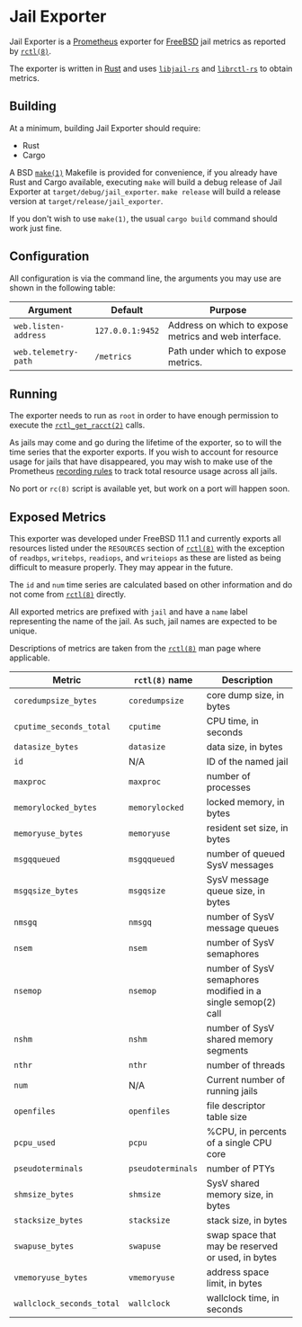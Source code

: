 # Jail Exporter

Jail Exporter is a [Prometheus] exporter for [FreeBSD] jail metrics as reported
by [`rctl(8)`].

The exporter is written in [Rust] and uses [`libjail-rs`] and [`librctl-rs`] to
obtain metrics.

## Building

At a minimum, building Jail Exporter should require:

  - Rust
  - Cargo

A BSD [`make(1)`] Makefile is provided for convenience, if you already have
Rust and Cargo available, executing `make` will build a debug release of Jail
Exporter at `target/debug/jail_exporter`. `make release` will build a release
version at `target/release/jail_exporter`.

If you don't wish to use `make(1)`, the usual `cargo build` command should work
just fine.

## Configuration

All configuration is via the command line, the arguments you may use are shown
in the following table:

Argument             | Default          | Purpose
---------------------|------------------|--------
`web.listen-address` | `127.0.0.1:9452` | Address on which to expose metrics and web interface.
`web.telemetry-path` | `/metrics`       | Path under which to expose metrics.

## Running

The exporter needs to run as `root` in order to have enough permission to
execute the [`rctl_get_racct(2)`] calls.

As jails may come and go during the lifetime of the exporter, so to will the
time series that the exporter exports. If you wish to account for resource
usage for jails that have disappeared, you may wish to make use of the
Prometheus [recording rules] to track total resource usage across all jails.

No port or `rc(8)` script is available yet, but work on a port will happen
soon.

## Exposed Metrics

This exporter was developed under FreeBSD 11.1 and currently exports all
resources listed under the `RESOURCES` section of [`rctl(8)`] with the
exception of `readbps`, `writebps`, `readiops`, and `writeiops` as these are
listed as being difficult to measure properly. They may appear in the future.

The `id` and `num` time series are calculated based on other information and do
not come from [`rctl(8)`] directly. 

All exported metrics are prefixed with `jail` and have a `name` label
representing the name of the jail. As such, jail names are expected to be
unique.

Descriptions of metrics are taken from the [`rctl(8)`] man page where
applicable.

Metric                    | `rctl(8)` name    | Description
--------------------------|-------------------|------------
`coredumpsize_bytes`      | `coredumpsize`    | core dump size, in bytes
`cputime_seconds_total`   | `cputime`         | CPU time, in seconds
`datasize_bytes`          | `datasize`        | data size, in bytes
`id`                      | N/A               | ID of the named jail
`maxproc`                 | `maxproc`         | number of processes
`memorylocked_bytes`      | `memorylocked`    | locked memory, in bytes
`memoryuse_bytes`         | `memoryuse`       | resident set size, in bytes
`msgqqueued`              | `msgqqueued`      | number of queued SysV messages
`msgqsize_bytes`          | `msgqsize`        | SysV message queue size, in bytes
`nmsgq`                   | `nmsgq`           | number of SysV message queues
`nsem`                    | `nsem`            | number of SysV semaphores
`nsemop`                  | `nsemop`          | number of SysV semaphores modified in a single semop(2) call
`nshm`                    | `nshm`            | number of SysV shared memory segments
`nthr`                    | `nthr`            | number of threads
`num`                     | N/A               | Current number of running jails
`openfiles`               | `openfiles`       | file descriptor table size
`pcpu_used`               | `pcpu`            | %CPU, in percents of a single CPU core
`pseudoterminals`         | `pseudoterminals` | number of PTYs
`shmsize_bytes`           | `shmsize`         | SysV shared memory size, in bytes
`stacksize_bytes`         | `stacksize`       | stack size, in bytes
`swapuse_bytes`           | `swapuse`         | swap space that may be reserved or used, in bytes
`vmemoryuse_bytes`        | `vmemoryuse`      | address space limit, in bytes
`wallclock_seconds_total` | `wallclock`       | wallclock time, in seconds

[FreeBSD]: https://www.freebsd.org/
[Prometheus]: https://prometheus.io/
[Rust]: https://www.rust-lang.org/
[recording rules]: https://prometheus.io/docs/prometheus/latest/configuration/recording_rules/
[`jail_get(2)`]: https://www.freebsd.org/cgi/man.cgi?query=jail_get&sektion=2
[`libjail-rs`]: https://github.com/fubarnetes/libjail-rs
[`librctl-rs`]: https://github.com/fubarnetes/rctl
[`make(1)`]: https://www.freebsd.org/cgi/man.cgi?query=make&sektion=1
[`rctl(8)`]: https://www.freebsd.org/cgi/man.cgi?query=rctl&sektion=8
[`rctl_get_racct(2)`]: https://www.freebsd.org/cgi/man.cgi?query=rctl_get_racct&sektion=2
